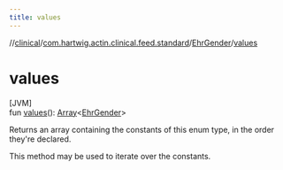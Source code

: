 ```yaml
---
title: values
---
```

//[clinical](../../../index.html)/[com.hartwig.actin.clinical.feed.standard](../index.html)/[EhrGender](index.html)/[values](values.html)



# values



[JVM]\
fun [values](values.html)(): [Array](https://kotlinlang.org/api/latest/jvm/stdlib/kotlin/-array/index.html)&lt;[EhrGender](index.html)&gt;



Returns an array containing the constants of this enum type, in the order they're declared.



This method may be used to iterate over the constants.




